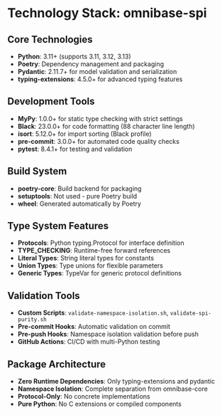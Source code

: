 # Technology Stack: omnibase-spi

## Core Technologies
- **Python**: 3.11+ (supports 3.11, 3.12, 3.13)
- **Poetry**: Dependency management and packaging
- **Pydantic**: 2.11.7+ for model validation and serialization
- **typing-extensions**: 4.5.0+ for advanced typing features

## Development Tools
- **MyPy**: 1.0.0+ for static type checking with strict settings
- **Black**: 23.0.0+ for code formatting (88 character line length)
- **isort**: 5.12.0+ for import sorting (Black profile)
- **pre-commit**: 3.0.0+ for automated code quality checks
- **pytest**: 8.4.1+ for testing and validation

## Build System
- **poetry-core**: Build backend for packaging
- **setuptools**: Not used - pure Poetry build
- **wheel**: Generated automatically by Poetry

## Type System Features
- **Protocols**: Python typing.Protocol for interface definition
- **TYPE_CHECKING**: Runtime-free forward references  
- **Literal Types**: String literal types for constants
- **Union Types**: Type unions for flexible parameters
- **Generic Types**: TypeVar for generic protocol definitions

## Validation Tools
- **Custom Scripts**: `validate-namespace-isolation.sh`, `validate-spi-purity.sh`
- **Pre-commit Hooks**: Automatic validation on commit
- **Pre-push Hooks**: Namespace isolation validation before push
- **GitHub Actions**: CI/CD with multi-Python testing

## Package Architecture
- **Zero Runtime Dependencies**: Only typing-extensions and pydantic
- **Namespace Isolation**: Complete separation from omnibase-core
- **Protocol-Only**: No concrete implementations
- **Pure Python**: No C extensions or compiled components